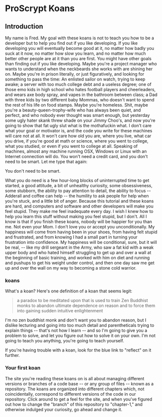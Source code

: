 # ProScrypt Koans

## Introduction

My name is Fred. My goal with these koans is not to teach you how to be a developer but to help you find out if you like developing. If you like developing you will eventually become good at it, no matter how badly you suck at it now, no matter how slow you learn, and no matter how much better other people are at it than you are first. You might have other goals than finding out if you like developing. Maybe you're a project manager who wants to understand when the neckbeards she works with are shining her on. Maybe you're in prison literally, or just figuratively, and looking for something to pass the time: An enlisted sailor on watch, trying to keep awake; a server with too much college debt and a useless degree; one of those emo kids in high school who hates football players and cheerleaders, and wears axe body spray, and vapes in the bathroom between class; a Dad with three kids by two different baby Mommas, who doesn't want to spend the rest of his life on food stamps. Maybe you're homeless. Shit, maybe you're a beauty-queen-trophy-wife who has always been quiet, and perfect, and who nobody ever thought was smart enough, but yesterday some ugly hater skank threw shade on your Jimmy Choo's, and now you're going to show that fat ugly slut what is the mothafuckin what. I don't care what your goal or motivator is, and the code you write for these machines will care not at all. It won't care how old you are, where you live, what car you drive, if you're good at math or science, where you went to college, what you studied, or even if you went to college at all. Speaking of machines, almost any machine running OSX, Windows or Linux with an Internet connection will do. You won't need a credit card, and you don't need to be smart. Let me type that again:

You don't need to be smart.

What you do need is a few hour-long blocks of uninterrupted time to get started, a good attitude, a bit of unhealthy curiosity, some obsessiveness, some stubborn, the ability to pay attention to detail, the ability to focus -- Adderall and coffee can help -- the humility to ask people for help when you're stuck, and a little bit of anger. Because this tutorial and these koans are hard, and computers and software and other developers will make you feel stupid. They make me feel inadequate every day. I wish I knew how to help you learn this stuff without making you feel stupid, but I don't. All I know is that if you finish these koans, nobody will be happier for you than me. Not even your Mom. I don't love you or accept you unconditionally. My happiness will come from having been in your shoes, from having felt stupid and frustrated, and from knowing I had a small part in turning your frustration into confidence. My happiness will be conditional, sure, but it will be real, -- like my drill sergeant in the Army, who saw a fat kid with a weak upper body and who hated himself struggling to get up and over a wall at the beginning of basic training, and worked with him on diet and running and pushups to get his weight under control, and then one day saw me get up and over the wall on my way to becoming a stone cold warrior.

### koans

What's a koan? Here's one definition of a koan that seems legit:

> a paradox to be meditated upon that is used to train Zen Buddhist monks to abandon ultimate dependence on reason and to force them into gaining sudden intuitive enlightenment

I'm no zen buddhist monk and don't want you to abandon reason, but I dislike lecturing and going into too much detail and parentheticals trying to explain things -- that's not how I learn -- and so I'm going to give you a problem to solve, and let you figure out how to solve it on your own. I'm not going to teach you anything, you're going to teach yourself.

If you're having trouble with a koan, look for the blue link to "reflect" on it further.

### Your first koan

The site you're reading these koans on is all about managing different versions or branches of a code base -- or any group of files -- known as a repository. The koans are organized into different chapters which, not coincidentally, correspond to different versions of the code in our repository. Click around to get a feel for the site, and when you've figured out how to change the "branch" of this repository to "chapter-1," and otherwise indulged your curiosity, go ahead and change it.  
